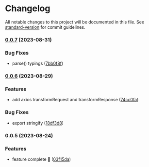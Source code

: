 # Changelog

All notable changes to this project will be documented in this file. See [standard-version](https://github.com/conventional-changelog/standard-version) for commit guidelines.

### [0.0.7](https://github.com/weiran-zsd/json-bint/compare/v0.0.6...v0.0.7) (2023-08-31)

### Bug Fixes

- parse() typings ([7bb0f8f](https://github.com/weiran-zsd/json-bint/commit/7bb0f8f73ba6f800092d47757a54630e86b6e0c5))

### [0.0.6](https://github.com/weiran-zsd/jsonbn/compare/v0.0.5...v0.0.6) (2023-08-29)

### Features

- add axios transformRequest and transformResponse ([74cc0fa](https://github.com/weiran-zsd/jsonbn/commit/74cc0fab26f83044251cb68a3a0cbd0b827a75a4))

### Bug Fixes

- export stringify ([18df3d8](https://github.com/weiran-zsd/jsonbn/commit/18df3d83da8e2b36540e7f894c67ab6fdd365ea2))

### 0.0.5 (2023-08-24)

### Features

- feature complete 🎉 ([03f15da](https://github.com/weiran-zsd/jsonbn/commit/03f15dae94041e7ffea111103466d7bc016fb18f))
